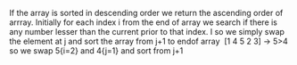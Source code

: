 If the array is sorted in descending order we return the ascending order of arrray.
Initially for each index i from the end of array we search if there is any number lesser than the current prior to that index. I so we simply swap the element at j and sort the array from j+1 to endof array
​
[1 4 5 2 3] -> 5>4 so we swap 5{i=2} and 4{j=1} and sort from j+1